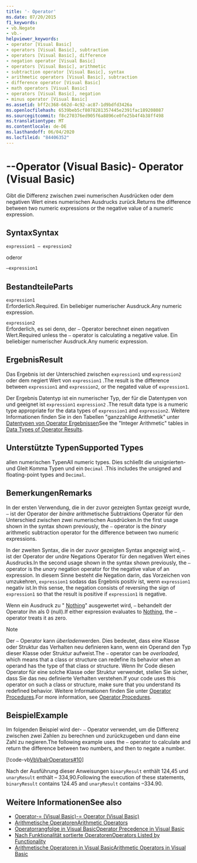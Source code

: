 ```yaml
---
title: '- Operator'
ms.date: 07/20/2015
f1_keywords:
- vb.Negate
- vb.-
helpviewer_keywords:
- operator [Visual Basic]
- operators [Visual Basic], subtraction
- operators [Visual Basic], difference
- negation operator [Visual Basic]
- operators [Visual Basic], arithmetic
- subtraction operator [Visual Basic], syntax
- arithmetic operators [Visual Basic], subtraction
- difference operator [Visual Basic]
- math operators [Visual Basic]
- operators [Visual Basic], negation
- minus operator [Visual Basic]
ms.assetid: bff2c368-662d-4c92-ac87-1d9bdfd3426a
ms.openlocfilehash: 6539beb5cf8078281357445e2391fac189208087
ms.sourcegitcommit: f8c270376ed905f6a8896ce0fe25b4f4b38ff498
ms.translationtype: MT
ms.contentlocale: de-DE
ms.lasthandoff: 06/04/2020
ms.locfileid: "84406352"
---
```

# <a name="--operator-visual-basic"></a><span data-ttu-id="003fc-102">--Operator (Visual Basic)</span><span class="sxs-lookup"><span data-stu-id="003fc-102">- Operator (Visual Basic)</span></span>
<span data-ttu-id="003fc-103">Gibt die Differenz zwischen zwei numerischen Ausdrücken oder dem negativen Wert eines numerischen Ausdrucks zurück.</span><span class="sxs-lookup"><span data-stu-id="003fc-103">Returns the difference between two numeric expressions or the negative value of a numeric expression.</span></span>  
  
## <a name="syntax"></a><span data-ttu-id="003fc-104">Syntax</span><span class="sxs-lookup"><span data-stu-id="003fc-104">Syntax</span></span>  
  
```vb  
expression1 – expression2
```
  
<span data-ttu-id="003fc-105">oder</span><span class="sxs-lookup"><span data-stu-id="003fc-105">or</span></span>

```vb  
–expression1  
```  
  
## <a name="parts"></a><span data-ttu-id="003fc-106">Bestandteile</span><span class="sxs-lookup"><span data-stu-id="003fc-106">Parts</span></span>  
 `expression1`  
 <span data-ttu-id="003fc-107">Erforderlich.</span><span class="sxs-lookup"><span data-stu-id="003fc-107">Required.</span></span> <span data-ttu-id="003fc-108">Ein beliebiger numerischer Ausdruck.</span><span class="sxs-lookup"><span data-stu-id="003fc-108">Any numeric expression.</span></span>  
  
 `expression2`  
 <span data-ttu-id="003fc-109">Erforderlich, es sei denn, der `–` Operator berechnet einen negativen Wert.</span><span class="sxs-lookup"><span data-stu-id="003fc-109">Required unless the `–` operator is calculating a negative value.</span></span> <span data-ttu-id="003fc-110">Ein beliebiger numerischer Ausdruck.</span><span class="sxs-lookup"><span data-stu-id="003fc-110">Any numeric expression.</span></span>  
  
## <a name="result"></a><span data-ttu-id="003fc-111">Ergebnis</span><span class="sxs-lookup"><span data-stu-id="003fc-111">Result</span></span>  
 <span data-ttu-id="003fc-112">Das Ergebnis ist der Unterschied zwischen `expression1` und `expression2` oder dem negiert Wert von `expression1` .</span><span class="sxs-lookup"><span data-stu-id="003fc-112">The result is the difference between `expression1` and `expression2`, or the negated value of `expression1`.</span></span>  
  
 <span data-ttu-id="003fc-113">Der Ergebnis Datentyp ist ein numerischer Typ, der für die Datentypen von und geeignet ist `expression1` `expression2` .</span><span class="sxs-lookup"><span data-stu-id="003fc-113">The result data type is a numeric type appropriate for the data types of `expression1` and `expression2`.</span></span> <span data-ttu-id="003fc-114">Weitere Informationen finden Sie in den Tabellen "ganzzahlige Arithmetik" unter [Datentypen von Operator Ergebnissen](data-types-of-operator-results.md)</span><span class="sxs-lookup"><span data-stu-id="003fc-114">See the "Integer Arithmetic" tables in [Data Types of Operator Results](data-types-of-operator-results.md).</span></span>  
  
## <a name="supported-types"></a><span data-ttu-id="003fc-115">Unterstützte Typen</span><span class="sxs-lookup"><span data-stu-id="003fc-115">Supported Types</span></span>  
 <span data-ttu-id="003fc-116">allen numerischen Typen</span><span class="sxs-lookup"><span data-stu-id="003fc-116">All numeric types.</span></span> <span data-ttu-id="003fc-117">Dies schließt die unsignierten-und Gleit Komma Typen und ein `Decimal` .</span><span class="sxs-lookup"><span data-stu-id="003fc-117">This includes the unsigned and floating-point types and `Decimal`.</span></span>  
  
## <a name="remarks"></a><span data-ttu-id="003fc-118">Bemerkungen</span><span class="sxs-lookup"><span data-stu-id="003fc-118">Remarks</span></span>  
 <span data-ttu-id="003fc-119">In der ersten Verwendung, die in der zuvor gezeigten Syntax gezeigt wurde, `–` ist der Operator der *binäre* arithmetische Subtraktions Operator für den Unterschied zwischen zwei numerischen Ausdrücken.</span><span class="sxs-lookup"><span data-stu-id="003fc-119">In the first usage shown in the syntax shown previously, the `–` operator is the *binary* arithmetic subtraction operator for the difference between two numeric expressions.</span></span>  
  
 <span data-ttu-id="003fc-120">In der zweiten Syntax, die in der zuvor gezeigten Syntax angezeigt wird, `–` ist der Operator der *unäre* Negations Operator für den negativen Wert eines Ausdrucks.</span><span class="sxs-lookup"><span data-stu-id="003fc-120">In the second usage shown in the syntax shown previously, the `–` operator is the *unary* negation operator for the negative value of an expression.</span></span> <span data-ttu-id="003fc-121">In diesem Sinne besteht die Negation darin, das Vorzeichen von umzukehren, `expression1` sodass das Ergebnis positiv ist, wenn `expression1` negativ ist.</span><span class="sxs-lookup"><span data-stu-id="003fc-121">In this sense, the negation consists of reversing the sign of `expression1` so that the result is positive if `expression1` is negative.</span></span>  
  
 <span data-ttu-id="003fc-122">Wenn ein Ausdruck zu " [Nothing](../nothing.md)" ausgewertet wird, `–` behandelt der Operator ihn als 0 (null).</span><span class="sxs-lookup"><span data-stu-id="003fc-122">If either expression evaluates to [Nothing](../nothing.md), the `–` operator treats it as zero.</span></span>  
  
> [!NOTE]
> <span data-ttu-id="003fc-123">Der `–` Operator kann *überladen*werden. Dies bedeutet, dass eine Klasse oder Struktur das Verhalten neu definieren kann, wenn ein Operand den Typ dieser Klasse oder Struktur aufweist.</span><span class="sxs-lookup"><span data-stu-id="003fc-123">The `–` operator can be *overloaded*, which means that a class or structure can redefine its behavior when an operand has the type of that class or structure.</span></span> <span data-ttu-id="003fc-124">Wenn Ihr Code diesen Operator für eine solche Klasse oder Struktur verwendet, stellen Sie sicher, dass Sie das neu definierte Verhalten verstehen.</span><span class="sxs-lookup"><span data-stu-id="003fc-124">If your code uses this operator on such a class or structure, make sure that you understand its redefined behavior.</span></span> <span data-ttu-id="003fc-125">Weitere Informationen finden Sie unter [Operator Procedures](../../programming-guide/language-features/procedures/operator-procedures.md).</span><span class="sxs-lookup"><span data-stu-id="003fc-125">For more information, see [Operator Procedures](../../programming-guide/language-features/procedures/operator-procedures.md).</span></span>  
  
## <a name="example"></a><span data-ttu-id="003fc-126">Beispiel</span><span class="sxs-lookup"><span data-stu-id="003fc-126">Example</span></span>  
 <span data-ttu-id="003fc-127">Im folgenden Beispiel wird der- `–` Operator verwendet, um die Differenz zwischen zwei Zahlen zu berechnen und zurückzugeben und dann eine Zahl zu negieren.</span><span class="sxs-lookup"><span data-stu-id="003fc-127">The following example uses the `–` operator to calculate and return the difference between two numbers, and then to negate a number.</span></span>  
  
 [!code-vb[VbVbalrOperators#10](~/samples/snippets/visualbasic/VS_Snippets_VBCSharp/VbVbalrOperators/VB/Class1.vb#10)]  
  
 <span data-ttu-id="003fc-128">Nach der Ausführung dieser Anweisungen `binaryResult` enthält 124,45 und `unaryResult` enthält – 334,90.</span><span class="sxs-lookup"><span data-stu-id="003fc-128">Following the execution of these statements, `binaryResult` contains 124.45 and `unaryResult` contains –334.90.</span></span>  
  
## <a name="see-also"></a><span data-ttu-id="003fc-129">Weitere Informationen</span><span class="sxs-lookup"><span data-stu-id="003fc-129">See also</span></span>

- [<span data-ttu-id="003fc-130">Operator-= (Visual Basic)</span><span class="sxs-lookup"><span data-stu-id="003fc-130">-= Operator (Visual Basic)</span></span>](subtraction-assignment-operator.md)
- [<span data-ttu-id="003fc-131">Arithmetische Operatoren</span><span class="sxs-lookup"><span data-stu-id="003fc-131">Arithmetic Operators</span></span>](arithmetic-operators.md)
- [<span data-ttu-id="003fc-132">Operatorrangfolge in Visual Basic</span><span class="sxs-lookup"><span data-stu-id="003fc-132">Operator Precedence in Visual Basic</span></span>](operator-precedence.md)
- [<span data-ttu-id="003fc-133">Nach Funktionalität sortierte Operatoren</span><span class="sxs-lookup"><span data-stu-id="003fc-133">Operators Listed by Functionality</span></span>](operators-listed-by-functionality.md)
- [<span data-ttu-id="003fc-134">Arithmetische Operatoren in Visual Basic</span><span class="sxs-lookup"><span data-stu-id="003fc-134">Arithmetic Operators in Visual Basic</span></span>](../../programming-guide/language-features/operators-and-expressions/arithmetic-operators.md)
